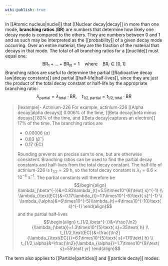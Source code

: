 ```yaml
---
wiki-publish: true
---
```

In [[Atomic nucleus|nuclei]] that [[Nuclear decay|decay]] in more than one mode, **branching ratios** (**BR**) are numbers that determine how likely one decay mode is compared to the others. They are numbers between 0 and 1 and as such may be interpreted as the [[probability]] of a given decay mode occurring. Over an entire material, they are the fraction of the material that decays in that mode. The total of all branching ratios for a [[nuclide]] must equal one:
$$\text{BR}_{1}+\ldots+\text{BR}_{N}=1\quad\text{where}\quad\text{BR}_{i}\in[0,1]$$
Branching ratios are useful to determine the partial [[Radioactive decay law|decay constants]] and partial [[half-life|half-lives]], since they are just the product of the total decay constant or half-life by the appropriate branching ratio:
$$\lambda _\text{partial}=\lambda _\text{total}\cdot\text{BR},\quad t_{1/2,\text{partial}}=t_{1/2,\text{total}}\cdot\text{BR}$$

> [!example]- Actinium-226
>For example, actinium-226 [[Alpha decay|alpha decays]] 0.006% of the time, [[Beta decay|beta minus decays]] 83% of the time, and [[Beta decay|captures an electron]] 17% of the time. The branching ratios are
> - 0.00006 ($\alpha$)
> - 0.83 ($\beta^{-}$)
> - 0.17 (EC)
> 
> Rounding prevents an precise sum to one, but are otherwise consistent. Branching ratios can be used to find the partial decay constants and half-lives from the total decay constant. The half-life of actinium-226 is $t_{1/2}=29\text{ h}$, so the total decay constant is $\lambda_{t}=6.6\times10^{-6}\text{ s}^{-1}$. The partial constants will therefore be
> $$\begin{align}
> \lambda_{\beta^{-}}&=0.83\lambda_{t}=5.5\times10^{6}\text{ s}^{-1} \\
> \lambda_{\text{EC}}&=0.17\lambda_{t}=1.1\times10^{-6}\text{ s}^{-1} \\
> \lambda_{\alpha}&=6\times10^{-5}\lambda_{t}=4\times10^{-10}\text{ s}^{-1}
> \end{align}$$
> and the partial half-lives
> $$\begin{align}
> t_{1/2,\beta^{-}}&=\frac{\ln2}{\lambda_{\beta}}=1.3\times10^{5}\text{ s}=35\text{ h} \\
> t_{1/2,\text{EC}}&=\frac{\ln2}{\lambda_{\text{EC}}}=6.1\times10^{5}\text{ s}=170\text{ h} \\
> t_{1/2,\alpha}&=\frac{\ln2}{\lambda_{\alpha}}=1.7\times10^{9}\text{ s}=55\text{ yr}
> \end{align}$$

The term also applies to [[Particle|particles]] and [[particle decay]] modes.